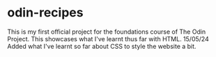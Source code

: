 # odin-recipes
This is my first official project for the foundations course of The Odin Project. This showcases what I've learnt thus far with HTML.
15/05/24 Added what I've learnt so far about CSS to style the website a bit.
